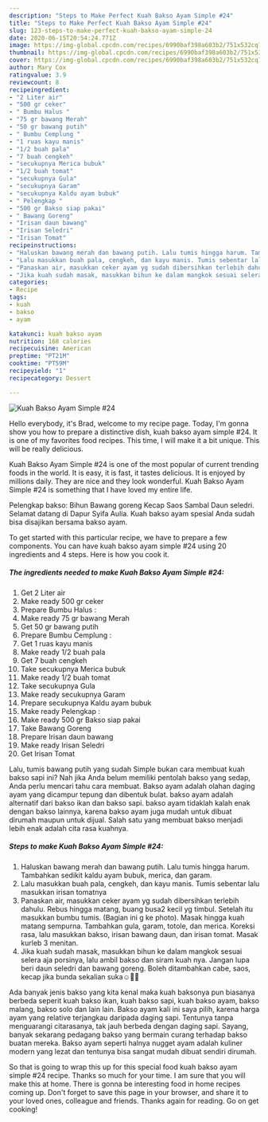 ```yaml
---
description: "Steps to Make Perfect Kuah Bakso Ayam Simple #24"
title: "Steps to Make Perfect Kuah Bakso Ayam Simple #24"
slug: 123-steps-to-make-perfect-kuah-bakso-ayam-simple-24
date: 2020-06-15T20:54:24.771Z
image: https://img-global.cpcdn.com/recipes/6990baf398a603b2/751x532cq70/kuah-bakso-ayam-simple-24-foto-resep-utama.jpg
thumbnail: https://img-global.cpcdn.com/recipes/6990baf398a603b2/751x532cq70/kuah-bakso-ayam-simple-24-foto-resep-utama.jpg
cover: https://img-global.cpcdn.com/recipes/6990baf398a603b2/751x532cq70/kuah-bakso-ayam-simple-24-foto-resep-utama.jpg
author: Mary Cox
ratingvalue: 3.9
reviewcount: 8
recipeingredient:
- "2 Liter air"
- "500 gr ceker"
- " Bumbu Halus "
- "75 gr bawang Merah"
- "50 gr bawang putih"
- " Bumbu Cemplung "
- "1 ruas kayu manis"
- "1/2 buah pala"
- "7 buah cengkeh"
- "secukupnya Merica bubuk"
- "1/2 buah tomat"
- "secukupnya Gula"
- "secukupnya Garam"
- "secukupnya Kaldu ayam bubuk"
- " Pelengkap "
- "500 gr Bakso siap pakai"
- " Bawang Goreng"
- "Irisan daun bawang"
- "Irisan Seledri"
- "Irisan Tomat"
recipeinstructions:
- "Haluskan bawang merah dan bawang putih. Lalu tumis hingga harum. Tambahkan sedikit kaldu ayam bubuk, merica, dan garam."
- "Lalu masukkan buah pala, cengkeh, dan kayu manis. Tumis sebentar lalu masukkan irisan tomatnya"
- "Panaskan air, masukkan ceker ayam yg sudah dibersihkan terlebih dahulu. Rebus hingga matang, buang busa2 kecil yg timbul. Setelah itu masukkan bumbu tumis. (Bagian ini g ke photo). Masak hingga kuah matang sempurna. Tambahkan gula, garam, totole, dan merica. Koreksi rasa, lalu masukkan bakso, irisan bawang daun, dan irisan tomat. Masak kurleb 3 menitan."
- "Jika kuah sudah masak, masukkan bihun ke dalam mangkok sesuai selera aja porsinya, lalu ambil bakso dan siram kuah nya. Jangan lupa beri daun seledri dan bawang goreng. Boleh ditambahkan cabe, saos, kecap jika bunda sekalian suka☺️🙏🏻"
categories:
- Recipe
tags:
- kuah
- bakso
- ayam

katakunci: kuah bakso ayam 
nutrition: 168 calories
recipecuisine: American
preptime: "PT21M"
cooktime: "PT59M"
recipeyield: "1"
recipecategory: Dessert

---
```



![Kuah Bakso Ayam Simple #24](https://img-global.cpcdn.com/recipes/6990baf398a603b2/751x532cq70/kuah-bakso-ayam-simple-24-foto-resep-utama.jpg)

Hello everybody, it's Brad, welcome to my recipe page. Today, I'm gonna show you how to prepare a distinctive dish, kuah bakso ayam simple #24. It is one of my favorites food recipes. This time, I will make it a bit unique. This will be really delicious.

Kuah Bakso Ayam Simple #24 is one of the most popular of current trending foods in the world. It is easy, it is fast, it tastes delicious. It is enjoyed by millions daily. They are nice and they look wonderful. Kuah Bakso Ayam Simple #24 is something that I have loved my entire life.

Pelengkap bakso: Bihun Bawang goreng Kecap Saos Sambal Daun seledri. Selamat datang di Dapur Syifa Aulia. Kuah bakso ayam spesial Anda sudah bisa disajikan bersama bakso ayam.


To get started with this particular recipe, we have to prepare a few components. You can have kuah bakso ayam simple #24 using 20 ingredients and 4 steps. Here is how you cook it.

<!--inarticleads1-->

##### The ingredients needed to make Kuah Bakso Ayam Simple #24:

1. Get 2 Liter air
1. Make ready 500 gr ceker
1. Prepare  Bumbu Halus :
1. Make ready 75 gr bawang Merah
1. Get 50 gr bawang putih
1. Prepare  Bumbu Cemplung :
1. Get 1 ruas kayu manis
1. Make ready 1/2 buah pala
1. Get 7 buah cengkeh
1. Take secukupnya Merica bubuk
1. Make ready 1/2 buah tomat
1. Take secukupnya Gula
1. Make ready secukupnya Garam
1. Prepare secukupnya Kaldu ayam bubuk
1. Make ready  Pelengkap :
1. Make ready 500 gr Bakso siap pakai
1. Take  Bawang Goreng
1. Prepare Irisan daun bawang
1. Make ready Irisan Seledri
1. Get Irisan Tomat


Lalu, tumis bawang putih yang sudah Simple bukan cara membuat kuah bakso sapi ini? Nah jika Anda belum memiliki pentolah bakso yang sedap, Anda perlu mencari tahu cara membuat. Bakso ayam adalah olahan daging ayam yang dicampur tepung dan dibentuk bulat. bakso ayam adalah alternatif dari bakso ikan dan bakso sapi. bakso ayam tidaklah kalah enak dengan bakso lainnya, karena bakso ayam juga mudah untuk dibuat dirumah maupun untuk dijual. Salah satu yang membuat bakso menjadi lebih enak adalah cita rasa kuahnya. 

<!--inarticleads2-->

##### Steps to make Kuah Bakso Ayam Simple #24:

1. Haluskan bawang merah dan bawang putih. Lalu tumis hingga harum. Tambahkan sedikit kaldu ayam bubuk, merica, dan garam.
1. Lalu masukkan buah pala, cengkeh, dan kayu manis. Tumis sebentar lalu masukkan irisan tomatnya
1. Panaskan air, masukkan ceker ayam yg sudah dibersihkan terlebih dahulu. Rebus hingga matang, buang busa2 kecil yg timbul. Setelah itu masukkan bumbu tumis. (Bagian ini g ke photo). Masak hingga kuah matang sempurna. Tambahkan gula, garam, totole, dan merica. Koreksi rasa, lalu masukkan bakso, irisan bawang daun, dan irisan tomat. Masak kurleb 3 menitan.
1. Jika kuah sudah masak, masukkan bihun ke dalam mangkok sesuai selera aja porsinya, lalu ambil bakso dan siram kuah nya. Jangan lupa beri daun seledri dan bawang goreng. Boleh ditambahkan cabe, saos, kecap jika bunda sekalian suka☺️🙏🏻


Ada banyak jenis bakso yang kita kenal maka kuah baksonya pun biasanya berbeda seperit kuah bakso ikan, kuah bakso sapi, kuah bakso ayam, bakso malang, bakso solo dan lain lain. Bakso ayam kali ini saya pilih, karena harga ayam yang relative terjangkau daripada daging sapi. Tentunya tanpa menguarangi citarasanya, tak jauh berbeda dengan daging sapi. Sayang, banyak sekarang pedagang bakso yang bermain curang terhadap bakso buatan mereka. Bakso ayam seperti halnya nugget ayam adalah kuliner modern yang lezat dan tentunya bisa sangat mudah dibuat sendiri dirumah. 

So that is going to wrap this up for this special food kuah bakso ayam simple #24 recipe. Thanks so much for your time. I am sure that you will make this at home. There is gonna be interesting food in home recipes coming up. Don't forget to save this page in your browser, and share it to your loved ones, colleague and friends. Thanks again for reading. Go on get cooking!
